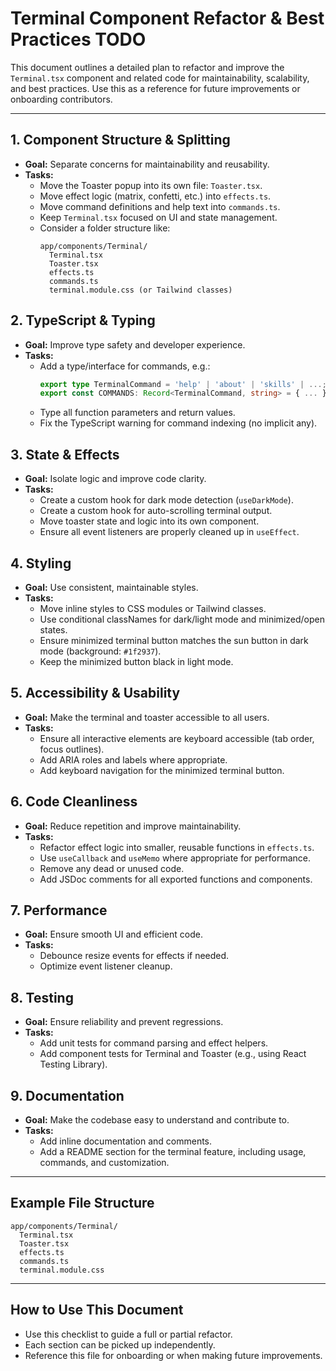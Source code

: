 # Terminal Component Refactor & Best Practices TODO

This document outlines a detailed plan to refactor and improve the `Terminal.tsx` component and related code for maintainability, scalability, and best practices. Use this as a reference for future improvements or onboarding contributors.

---

## 1. Component Structure & Splitting
- **Goal:** Separate concerns for maintainability and reusability.
- **Tasks:**
  - Move the Toaster popup into its own file: `Toaster.tsx`.
  - Move effect logic (matrix, confetti, etc.) into `effects.ts`.
  - Move command definitions and help text into `commands.ts`.
  - Keep `Terminal.tsx` focused on UI and state management.
  - Consider a folder structure like:
    ```
    app/components/Terminal/
      Terminal.tsx
      Toaster.tsx
      effects.ts
      commands.ts
      terminal.module.css (or Tailwind classes)
    ```

## 2. TypeScript & Typing
- **Goal:** Improve type safety and developer experience.
- **Tasks:**
  - Add a type/interface for commands, e.g.:
    ```ts
    export type TerminalCommand = 'help' | 'about' | 'skills' | ...;
    export const COMMANDS: Record<TerminalCommand, string> = { ... };
    ```
  - Type all function parameters and return values.
  - Fix the TypeScript warning for command indexing (no implicit any).

## 3. State & Effects
- **Goal:** Isolate logic and improve code clarity.
- **Tasks:**
  - Create a custom hook for dark mode detection (`useDarkMode`).
  - Create a custom hook for auto-scrolling terminal output.
  - Move toaster state and logic into its own component.
  - Ensure all event listeners are properly cleaned up in `useEffect`.

## 4. Styling
- **Goal:** Use consistent, maintainable styles.
- **Tasks:**
  - Move inline styles to CSS modules or Tailwind classes.
  - Use conditional classNames for dark/light mode and minimized/open states.
  - Ensure minimized terminal button matches the sun button in dark mode (background: `#1f2937`).
  - Keep the minimized button black in light mode.

## 5. Accessibility & Usability
- **Goal:** Make the terminal and toaster accessible to all users.
- **Tasks:**
  - Ensure all interactive elements are keyboard accessible (tab order, focus outlines).
  - Add ARIA roles and labels where appropriate.
  - Add keyboard navigation for the minimized terminal button.

## 6. Code Cleanliness
- **Goal:** Reduce repetition and improve maintainability.
- **Tasks:**
  - Refactor effect logic into smaller, reusable functions in `effects.ts`.
  - Use `useCallback` and `useMemo` where appropriate for performance.
  - Remove any dead or unused code.
  - Add JSDoc comments for all exported functions and components.

## 7. Performance
- **Goal:** Ensure smooth UI and efficient code.
- **Tasks:**
  - Debounce resize events for effects if needed.
  - Optimize event listener cleanup.

## 8. Testing
- **Goal:** Ensure reliability and prevent regressions.
- **Tasks:**
  - Add unit tests for command parsing and effect helpers.
  - Add component tests for Terminal and Toaster (e.g., using React Testing Library).

## 9. Documentation
- **Goal:** Make the codebase easy to understand and contribute to.
- **Tasks:**
  - Add inline documentation and comments.
  - Add a README section for the terminal feature, including usage, commands, and customization.

---

## Example File Structure
```
app/components/Terminal/
  Terminal.tsx
  Toaster.tsx
  effects.ts
  commands.ts
  terminal.module.css
```

---

## How to Use This Document
- Use this checklist to guide a full or partial refactor.
- Each section can be picked up independently.
- Reference this file for onboarding or when making future improvements.
